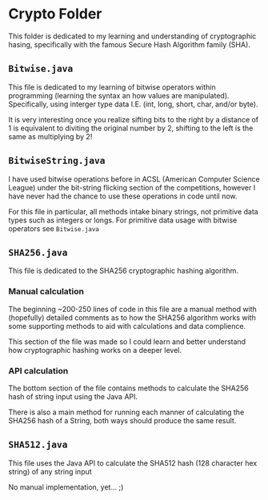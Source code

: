 # Crypto Folder

This folder is dedicated to my learning and understanding of cryptographic hasing, specifically with the famous Secure Hash Algorithm family (SHA).

## `Bitwise.java`

This file is dedicated to my learning of bitwise operators within programming (learning the syntax an how values are manipulated). Specifically, using interger type data I.E. (int, long, short, char, and/or byte).

It is very interesting once you realize sifting bits to the right by a distance of 1 is equivalent to diviting the original number by 2, shifting to the left is the same as multiplying by 2!

## `BitwiseString.java`

I have used bitwise operations before in ACSL (American Computer Science League) under the bit-string flicking section of the competitions, however I have never had the chance to use these operations in code until now.

For this file in particular, all methods intake binary strings, not primitive data types such as integers or longs.
For primitive data usage with bitwise operators see `Bitwise.java`

## `SHA256.java`

This file is dedicated to the SHA256 cryptographic hashing algorithm.

### Manual calculation

The beginning ~200-250 lines of code in this file are a manual method with (hopefully) detailed comments as to how the SHA256 algorithm works with some supporting methods to aid with calculations and data complience.

This section of the file was made so I could learn and better understand how cryptographic hashing works on a deeper level.

### API calculation

The bottom section of the file contains methods to calculate the SHA256 hash of string input using the Java API.

There is also a main method for running each manner of calculating the SHA256 hash of a String, both ways should produce the same result.

## `SHA512.java`

This file uses the Java API to calculate the SHA512 hash (128 character hex string) of any string input

No manual implementation, yet... ;)
